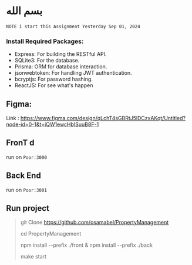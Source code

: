 #  بسم الله

`NOTE i start this Assignment Yesterday Sep 01, 2024`

### Install Required Packages:

- Express: For building the RESTful API.
- SQLite3: For the database.
- Prisma: ORM for database interaction.
- jsonwebtoken: For handling JWT authentication.
- bcryptjs: For password hashing.
- ReactJS: For see what's happen


## Figma:
Link : https://www.figma.com/design/qLchT4sGBRtJ5lDCzxAKqt/Untitled?node-id=0-1&t=iQW1ewcHbISuuB8F-1


## FronT d
run on `Poor:3000`


## Back End
run on `Poor:3001`

## Run project
> git Clone https://github.com/osamabel/PropertyManagement
> 
> cd PropertyManagement
>
> npm install --prefix ./front & npm install --prefix ./back
> 
> make start